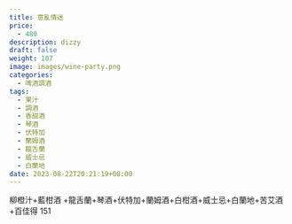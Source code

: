 ```yaml
---
title: 意亂情迷
price:
  - 480
description: dizzy
draft: false
weight: 107
image: images/wine-party.png
categories:
  - 啤酒調酒
tags:
  - 果汁
  - 調酒
  - 香甜酒
  - 琴酒
  - 伏特加
  - 蘭姆酒
  - 龍舌蘭
  - 威士忌
  - 白蘭地
date: 2023-08-22T20:21:19+08:00
---
```

柳橙汁+藍柑酒 +龍舌蘭+琴酒+伏特加+蘭姆酒+白柑酒+威士忌+白蘭地+苦艾酒+百佳得 151